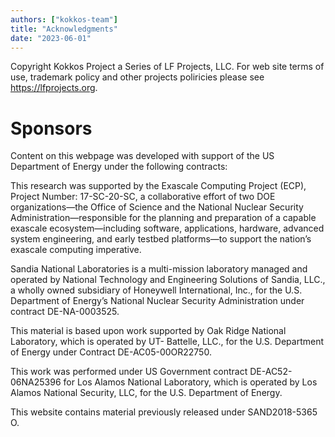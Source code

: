 ```yaml
---
authors: ["kokkos-team"]
title: "Acknowledgments"
date: "2023-06-01"
---
```


Copyright Kokkos Project a Series of LF Projects, LLC. For web site terms of use, trademark policy and other projects poliricies please see https://lfprojects.org.

# Sponsors

Content on this webpage was developed with support of the US Department of Energy under the following contracts:

This research was supported by the Exascale Computing Project (ECP), Project Number: 17-SC-20-SC, a collaborative effort of two DOE organizations—the Office of Science and the National Nuclear Security Administration—responsible for the planning and preparation of a capable exascale ecosystem—including software, applications, hardware, advanced system engineering, and early testbed platforms—to support the nation’s exascale computing imperative.

Sandia National Laboratories is a multi-mission laboratory managed and operated by National Technology and Engineering Solutions of Sandia, LLC., a wholly owned subsidiary of Honeywell International, Inc., for the U.S. Department of Energy’s National Nuclear Security Administration under contract DE-NA-0003525.

This material is based upon work supported by Oak Ridge National Laboratory, which is operated by UT- Battelle, LLC., for the U.S. Department of Energy under Contract DE-AC05-00OR22750.

This work was performed under US Government contract DE-AC52-06NA25396 for Los Alamos National Laboratory, which is operated by Los Alamos National Security, LLC, for the U.S. Department of Energy.

This website contains material previously released under SAND2018-5365 O.

<style>

    /* Display text on landscape background image */
    .home-title-div {
        position: relative;
        text-align: center;
        color: white;
    }
    .home-title-text {
        position: absolute;
        margin: 0;
        top: 50%;
        left: 5vw;
        right: 5vw;
        transform: translateY(-50%);
        font-size: 2.0vw; 
    }
    .home-title-image {
        border-radius: 0.375rem;
    }

    /* Align horizontally home's images */
    .home-image-column {
        float: left;
        width: 50%; /* 100% / 2 figures = 50% */
    }
</style>
